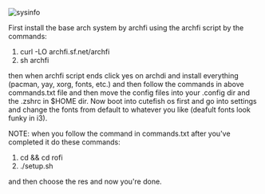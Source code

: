 ![sysinfo](https://user-images.githubusercontent.com/87923259/157228065-9b102730-99db-411e-b4d9-c7184b453cbc.jpg)


First install the base arch system by archfi using the archfi script by the commands:


1. curl -LO archfi.sf.net/archfi
2. sh archfi

then when archfi script ends click yes on archdi and install everything (pacman, yay, xorg, fonts, etc.) and then follow the commands in above commands.txt file
and then move the config files into your .config dir and the .zshrc in $HOME dir.
Now boot into cutefish os first and go into settings and change the fonts from default to whatever you like (deafult fonts look funky in i3).


NOTE: when you follow the command in commands.txt after you've completed it do these commands:

1. cd && cd rofi
2. ./setup.sh


and then choose the res and now you're done.
